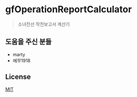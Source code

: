 # gfOperationReportCalculator

> 소녀전선 작전보고서 계산기

## 도움을 주신 분들
* marty
* 에무1918

## License
[MIT](https://github.com/KOZ39/gfOperationReportCalculator/blob/master/LICENSE)